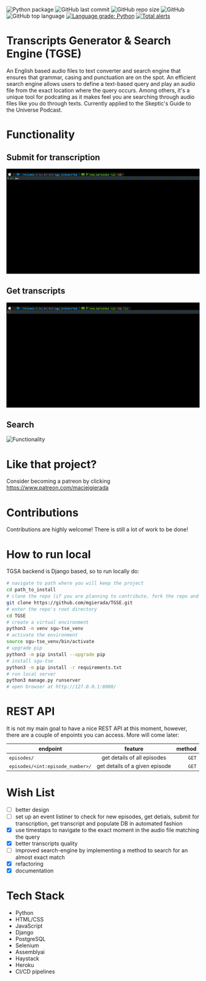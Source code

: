 ![Python package](https://github.com/mgierada/TGSE/actions/workflows/python-package.yml/badge.svg)
![GitHub last commit](https://img.shields.io/github/last-commit/mgierada/TGSE?label=last%20modified)
![GitHub repo size](https://img.shields.io/github/repo-size/mgierada/TGSE)
![GitHub](https://img.shields.io/badge/License-GPLv3-orange)
![GitHub top language](https://img.shields.io/github/languages/top/mgierada/TGSE?color=brightgreen)
[![Language grade: Python](https://img.shields.io/lgtm/grade/python/g/mgierada/TGSE.svg?logo=lgtm&logoWidth=18)](https://lgtm.com/projects/g/mgierada/TGSE/context:python)
[![Total alerts](https://img.shields.io/lgtm/alerts/g/mgierada/TGSE.svg?logo=lgtm&logoWidth=18)](https://lgtm.com/projects/g/mgierada/TGSE/alerts/)

# Transcripts Generator & Search Engine (**TGSE**)

An English based audio files to text converter and search engine that ensures that grammar, casing and punctuation are on the spot. An efficient search engine allows users to define a text-based query and play an audio file from the exact location where the query occurs. Among others, it's a unique tool for podcating as it makes feel you are searching through audio files like you do through texts. Currently applied to the Skeptic's Guide to the Universe Podcast.


# Functionality

## Submit for transcription

![SubmitTranscripts](./media/submit_eps.gif)

## Get transcripts

![GetTranscripts](./media/download_eps.gif)

## Search

![Functionality](./media/functionality.gif)

<!-- ffmpeg -i screen_rec.mov -s 800x600 -pix_fmt rgb24 -r 10 -f gif - | gifsicle --optimize=3 --delay=1 > out.gif -->

# Like that project?

Consider becoming a patreon by clicking https://www.patreon.com/maciejgierada

# Contributions

Contributions are highly welcome! There is still a lot of work to be done!

# How to run local

TGSA backend is Django based, so to run locally do:

```bash
# navigate to path where you will keep the project
cd path_to_install
# clone the repo (if you are planning to contribute, fork the repo and clone it)
git clone https://github.com/mgierada/TGSE.git
# enter the repo's root directory
cd TGSE
# create a virtual environment
python3 -m venv sgu-tse_venv
# activate the environment
source sgu-tse_venv/bin/activate
# upgrade pip
python3 -m pip install --upgrade pip
# install sgu-tse
python3 -m pip install -r requirements.txt
# run local server
python3 manage.py runserver
# open browser at http://127.0.0.1:8000/
```

# REST API

It is not my main goal to have a nice REST API at this moment, however, there are a couple of enpoints you can access. More will come later:

| endpoint                         |            feature             | method |
| -------------------------------- | :----------------------------: | -----: |
| `episodes/`                      |  get details of all episodes   |  `GET` |
| `episodes/<int:episode_number>/` | get details of a given episode |  `GET` |

# Wish List

- [ ] better design
- [ ] set up an event listiner to check for new episodes, get detials, submit for transcription, get transcript and populate DB in automated fashion
- [x] use timestaps to navigate to the exact moment in the audio file matching the query
- [x] better transcripts quality
- [ ] improved search-engine by implementing a method to search for an almost exact match
- [x] refactoring
- [x] documentation

# Tech Stack

- Python
- HTML/CSS
- JavaScript
- Django
- PostgreSQL
- Selenium
- Assemblyai
- Haystack
- Heroku
- CI/CD pipelines
